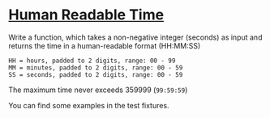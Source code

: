 # [Human Readable Time](https://www.codewars.com/kata/52685f7382004e774f0001f7/)

Write a function, which takes a non-negative integer (seconds) as input and returns the time in a human-readable format (HH:MM:SS)
```
HH = hours, padded to 2 digits, range: 00 - 99
MM = minutes, padded to 2 digits, range: 00 - 59
SS = seconds, padded to 2 digits, range: 00 - 59
```
The maximum time never exceeds 359999 (`99:59:59`)

You can find some examples in the test fixtures.
